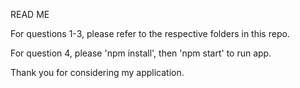 READ ME

For questions 1-3, please refer to the respective folders in this repo.

For question 4, please 'npm install', then 'npm start' to run app.

Thank you for considering my application.

